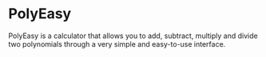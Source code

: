# PolyEasy
PolyEasy is a calculator that allows you to add, subtract, multiply and divide two polynomials through a very simple and easy-to-use interface.
